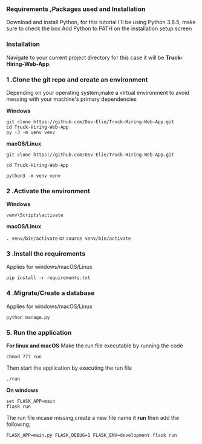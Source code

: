 ### Requirements ,Packages used and Installation
Download and install Python, for this tutorial I'll be using Python 3.8.5, make sure to check the box Add Python to PATH on the installation setup screen
 
### Installation
          
Navigate to your current project directory for this case it will be **Truck-Hiring-Web-App**. <br>
          
### 1 .Clone the git repo and create an environment 
          
Depending on your operating system,make a virtual environment to avoid messing with your machine's primary dependencies
          
**Windows**
          
```
git clone https://github.com/Dev-Elie/Truck-Hiring-Web-App.git
cd Truck-Hiring-Web-App
py -3 -m venv venv

```
          
**macOS/Linux**
          
```
git clone https://github.com/Dev-Elie/Truck-Hiring-Web-App.git

cd Truck-Hiring-Web-App

python3 -m venv venv

```

### 2 .Activate the environment
          
**Windows** 

```venv\Scripts\activate```
          
**macOS/Linux**

```. venv/bin/activate```
or
```source venv/bin/activate```

### 3 .Install the requirements

Applies for windows/macOS/Linux

```pip install -r requirements.txt```
### 4 .Migrate/Create a database

Applies for windows/macOS/Linux

```python manage.py```

### 5. Run the application 

**For linux and macOS**
Make the run file executable by running the code

```chmod 777 run```

Then start the application by executing the run file

```./run```

**On windows**
```
set FLASK_APP=main
flask run

```
The run file incase missing,create a new file name it **run** then add the following;

```FLASK_APP=main.py FLASK_DEBUG=1 FLASK_ENV=development flask run```
